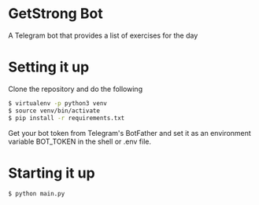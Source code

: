 # GetStrong Bot

A Telegram bot that provides a list of exercises for the day

# Setting it up
Clone the repository and do the following
```sh
$ virtualenv -p python3 venv
$ source venv/bin/activate
$ pip install -r requirements.txt
```

Get your bot token from Telegram's BotFather and set it as an environment variable BOT_TOKEN in the shell or .env file.

# Starting it up
```sh
$ python main.py
```

